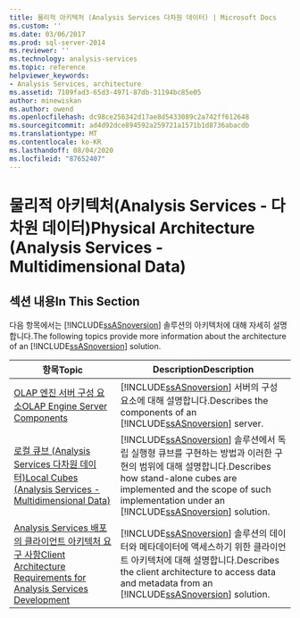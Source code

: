 ```yaml
---
title: 물리적 아키텍처 (Analysis Services 다차원 데이터) | Microsoft Docs
ms.custom: ''
ms.date: 03/06/2017
ms.prod: sql-server-2014
ms.reviewer: ''
ms.technology: analysis-services
ms.topic: reference
helpviewer_keywords:
- Analysis Services, architecture
ms.assetid: 7109fad3-65d3-4971-87db-31194bc85e05
author: minewiskan
ms.author: owend
ms.openlocfilehash: dc98ce256342d17ae8d5433089c2a742ff612648
ms.sourcegitcommit: ad4d92dce894592a259721a1571b1d8736abacdb
ms.translationtype: MT
ms.contentlocale: ko-KR
ms.lasthandoff: 08/04/2020
ms.locfileid: "87652407"
---
```

# <a name="physical-architecture-analysis-services---multidimensional-data"></a><span data-ttu-id="f091e-102">물리적 아키텍처(Analysis Services - 다차원 데이터)</span><span class="sxs-lookup"><span data-stu-id="f091e-102">Physical Architecture (Analysis Services - Multidimensional Data)</span></span>
    
## <a name="in-this-section"></a><span data-ttu-id="f091e-103">섹션 내용</span><span class="sxs-lookup"><span data-stu-id="f091e-103">In This Section</span></span>  
 <span data-ttu-id="f091e-104">다음 항목에서는 [!INCLUDE[ssASnoversion](../../../includes/ssasnoversion-md.md)] 솔루션의 아키텍처에 대해 자세히 설명합니다.</span><span class="sxs-lookup"><span data-stu-id="f091e-104">The following topics provide more information about the architecture of an [!INCLUDE[ssASnoversion](../../../includes/ssasnoversion-md.md)] solution.</span></span>  
  
|<span data-ttu-id="f091e-105">항목</span><span class="sxs-lookup"><span data-stu-id="f091e-105">Topic</span></span>|<span data-ttu-id="f091e-106">Description</span><span class="sxs-lookup"><span data-stu-id="f091e-106">Description</span></span>|  
|-----------|-----------------|  
|[<span data-ttu-id="f091e-107">OLAP 엔진 서버 구성 요소</span><span class="sxs-lookup"><span data-stu-id="f091e-107">OLAP Engine Server Components</span></span>](olap-engine-server-components.md)|<span data-ttu-id="f091e-108">[!INCLUDE[ssASnoversion](../../../includes/ssasnoversion-md.md)] 서버의 구성 요소에 대해 설명합니다.</span><span class="sxs-lookup"><span data-stu-id="f091e-108">Describes the components of an [!INCLUDE[ssASnoversion](../../../includes/ssasnoversion-md.md)] server.</span></span>|  
|[<span data-ttu-id="f091e-109">로컬 큐브 &#40;Analysis Services 다차원 데이터&#41;</span><span class="sxs-lookup"><span data-stu-id="f091e-109">Local Cubes &#40;Analysis Services - Multidimensional Data&#41;</span></span>](local-cubes-analysis-services-multidimensional-data.md)|<span data-ttu-id="f091e-110">[!INCLUDE[ssASnoversion](../../../includes/ssasnoversion-md.md)] 솔루션에서 독립 실행형 큐브를 구현하는 방법과 이러한 구현의 범위에 대해 설명합니다.</span><span class="sxs-lookup"><span data-stu-id="f091e-110">Describes how stand-alone cubes are implemented and the scope of such implementation under an [!INCLUDE[ssASnoversion](../../../includes/ssasnoversion-md.md)] solution.</span></span>|  
|[<span data-ttu-id="f091e-111">Analysis Services 배포의 클라이언트 아키텍처 요구 사항</span><span class="sxs-lookup"><span data-stu-id="f091e-111">Client Architecture Requirements for Analysis Services Development</span></span>](client-architecture-requirements-for-analysis-services-development.md)|<span data-ttu-id="f091e-112">[!INCLUDE[ssASnoversion](../../../includes/ssasnoversion-md.md)] 솔루션의 데이터와 메타데이터에 액세스하기 위한 클라이언트 아키텍처에 대해 설명합니다.</span><span class="sxs-lookup"><span data-stu-id="f091e-112">Describes the client architecture to access data and metadata from an [!INCLUDE[ssASnoversion](../../../includes/ssasnoversion-md.md)] solution.</span></span>|  
  
  
